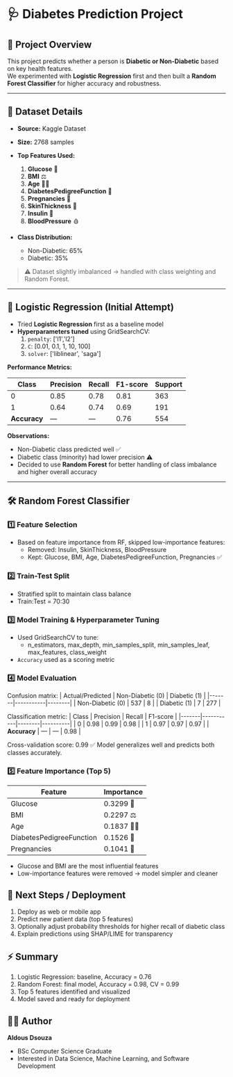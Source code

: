 # 🩺 Diabetes Prediction Project

## 📌 Project Overview
This project predicts whether a person is **Diabetic or Non-Diabetic** based on key health features.  
We experimented with **Logistic Regression** first and then built a **Random Forest Classifier** for higher accuracy and robustness.

---

## 🧩 Dataset Details
- **Source:** Kaggle Dataset
- **Size:** 2768 samples  
- **Top Features Used:**
  1. **Glucose** 🍭  
  2. **BMI** ⚖️  
  3. **Age** 👵👴  
  4. **DiabetesPedigreeFunction** 🧬  
  5. **Pregnancies** 🤰
  6. **SkinThickness** 🧴
  7. **Insulin** 💉
  8. **BloodPressure** 🩸

- **Class Distribution:**  
  - Non-Diabetic: 65%  
  - Diabetic: 35%  
> ⚠️ Dataset slightly imbalanced → handled with class weighting and Random Forest.

---

## 🔹 Logistic Regression (Initial Attempt)
- Tried **Logistic Regression** first as a baseline model  
- **Hyperparameters tuned** using GridSearchCV:
  1. `penalty`: ['l1','l2']
  2. `C`: [0.01, 0.1, 1, 10, 100]
  3. `solver`: ['liblinear', 'saga']  

**Performance Metrics:**

| Class | Precision | Recall | F1-score | Support |
|-------|-----------|--------|----------|---------|
| 0     | 0.85      | 0.78   | 0.81     | 363     |
| 1     | 0.64      | 0.74   | 0.69     | 191     |
| **Accuracy** | — | — | 0.76     | 554     |

**Observations:**  
- Non-Diabetic class predicted well ✅  
- Diabetic class (minority) had lower precision ⚠️  
- Decided to use **Random Forest** for better handling of class imbalance and higher overall accuracy  

---

## 🛠 Random Forest Classifier

### 1️⃣ Feature Selection
- Based on feature importance from RF, skipped low-importance features:
  - Removed: Insulin, SkinThickness, BloodPressure  
  - Kept: Glucose, BMI, Age, DiabetesPedigreeFunction, Pregnancies ✅

### 2️⃣ Train-Test Split
- Stratified split to maintain class balance  
- Train:Test = 70:30  

### 3️⃣ Model Training & Hyperparameter Tuning
- Used GridSearchCV to tune:
  - n_estimators, max_depth, min_samples_split, min_samples_leaf, max_features, class_weight
- `Accuracy` used as a scoring metric

### 4️⃣ Model Evaluation
Confusion matrix:
| Actual/Predicted | Non-Diabetic (0) | Diabetic (1) |
|-------|-----------|--------|
| Non-Diabetic (0) | 537 | 8 |
| Diabetic (1) | 7 | 277 |

Classification metric:
| Class | Precision | Recall | F1-score |
|-------|-----------|--------|----------|
| 0     | 0.98     | 0.99  | 0.98    | 
| 1     | 0.97     | 0.97  | 0.97     |
| **Accuracy** | — | — | 0.98    |

Cross-validation score: 0.99
✅ Model generalizes well and predicts both classes accurately.

### 5️⃣ Feature Importance (Top 5)
| Feature | Importance |
|--------|----------|
| Glucose |	0.3299 🍭 |
| BMI |	0.2297 ⚖️ |
| Age	| 0.1837 👵👴 |
| DiabetesPedigreeFunction |	0.1526 🧬 |
| Pregnancies | 0.1041 🤰 |
- Glucose and BMI are the most influential features
- Low-importance features were removed → model simpler and cleaner

## 🚀 Next Steps / Deployment
1. Deploy as web or mobile app
2. Predict new patient data (top 5 features)
3. Optionally adjust probability thresholds for higher recall of diabetic class
4. Explain predictions using SHAP/LIME for transparency

## ⚡ Summary
1. Logistic Regression: baseline, Accuracy = 0.76
2. Random Forest: final model, Accuracy = 0.98, CV = 0.99
3. Top 5 features identified and visualized
4. Model saved and ready for deployment

## 👨‍💻 Author
**Aldous Dsouza**  
- BSc Computer Science Graduate  
- Interested in Data Science, Machine Learning, and Software Development    

